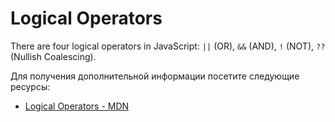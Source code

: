 # Logical Operators

There are four logical operators in JavaScript: `||` (OR), `&&` (AND), `!` (NOT), `??` (Nullish Coalescing).

Для получения дополнительной информации посетите следующие ресурсы:

- [Logical Operators - MDN](https://developer.mozilla.org/en-US/docs/Web/JavaScript/Reference/Operators#binary_logical_operators)
